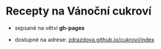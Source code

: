 # Recepty na Vánoční cukroví

- sepsané na větvi **gh-pages**

- dostupné na adrese: [zdrazdova.github.io/cukrovi/index](https://zdrazdova.github.io/cukrovi/index)
